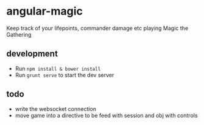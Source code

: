 # angular-magic
Keep track of your lifepoints, commander damage etc playing Magic the Gathering

## development

- Run `npm install & bower install`
- Run `grunt serve` to start the dev server


## todo

- write the websocket connection
- move game into a directive to be feed with session and obj with controls
